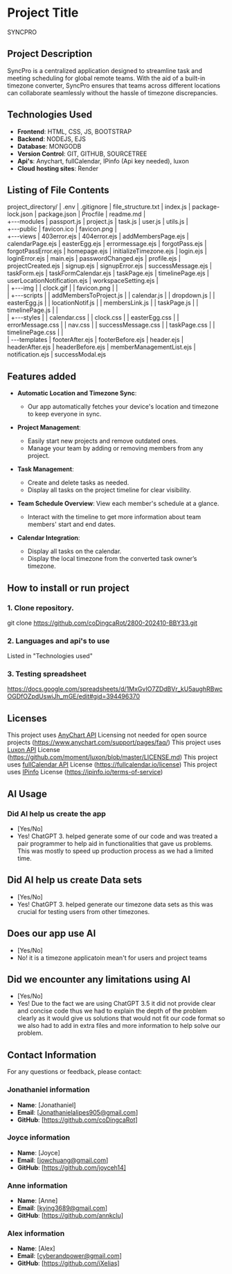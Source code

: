 # Project Title
SYNCPRO

## Project Description
SyncPro is a centralized application designed to streamline task and meeting scheduling for global remote teams. With the aid of a built-in timezone converter, SyncPro ensures that teams across different locations can collaborate seamlessly without the hassle of timezone discrepancies.

## Technologies Used
- **Frontend**: HTML, CSS, JS, BOOTSTRAP
- **Backend**: NODEJS, EJS
- **Database**: MONGODB
- **Version Control**: GIT, GITHUB, SOURCETREE
- **Api's**: Anychart, fullCalendar, IPinfo (Api key needed), luxon
- **Cloud hosting sites**: Render

## Listing of File Contents
project_directory/
|   .env
|   .gitignore
|   file_structure.txt
|   index.js
|   package-lock.json
|   package.json
|   Procfile
|   readme.md
|   
+---modules
|       passport.js
|       project.js
|       task.js
|       user.js
|       utils.js
|           
+---public
|       favicon.ico
|       favicon.png
|       
+---views
|       403error.ejs
|       404error.ejs
|       addMembersPage.ejs
|       calendarPage.ejs
|       easterEgg.ejs
|       errormessage.ejs
|       forgotPass.ejs
|       forgotPassError.ejs
|       homepage.ejs
|       initializeTimezone.ejs
|       login.ejs
|       loginError.ejs
|       main.ejs
|       passwordChanged.ejs
|       profile.ejs
|       projectCreated.ejs
|       signup.ejs
|       signupError.ejs
|       successMessage.ejs
|       taskForm.ejs
|       taskFormCalendar.ejs
|       taskPage.ejs
|       timelinePage.ejs
|       userLocationNotification.ejs
|       workspaceSetting.ejs
|       
|   +---img
|   |       clock.gif
|   |       favicon.png
|   |       
|   +---scripts
|   |       addMembersToProject.js
|   |       calendar.js
|   |       dropdown.js
|   |       easterEgg.js
|   |       locationNotif.js
|   |       membersLink.js
|   |       taskPage.js
|   |       timelinePage.js
|   |       
|   +---styles
|   |       calendar.css
|   |       clock.css
|   |       easterEgg.css
|   |       errorMessage.css
|   |       nav.css
|   |       successMessage.css
|   |       taskPage.css
|   |       timelinePage.css
|   |       
|   \---templates
|           footerAfter.ejs
|           footerBefore.ejs
|           header.ejs
|           headerAfter.ejs
|           headerBefore.ejs
|           memberManagementList.ejs
|           notification.ejs
|           successModal.ejs



## Features added
- **Automatic Location and Timezone Sync**: 
    - Our app automatically fetches your device's location and timezone to keep everyone in sync.

- **Project Management**: 
    - Easily start new projects and remove outdated ones.  
    - Manage your team by adding or removing members from any project.

- **Task Management**: 
    - Create and delete tasks as needed.  
    - Display all tasks on the project timeline for clear visibility.

- **Team Schedule Overview**: View each member's schedule at a glance.  
    - Interact with the timeline to get more information about team members' start and end dates.

- **Calendar Integration**: 
    - Display all tasks on the calendar.  
    - Display the local timezone from the converted task owner’s timezone.


## How to install or run project

### 1. Clone repository.
git clone https://github.com/coDingcaRot/2800-202410-BBY33.git 

### 2. Languages and api's to use
Listed in "Technologies used"

### 3. Testing spreadsheet
https://docs.google.com/spreadsheets/d/1MxGvIO7ZDdBVr_kU5aughRBwcOGDfOZpdUswiJh_mGE/edit#gid=394496370 


## Licenses
This project uses [AnyChart API](https://www.anychart.com/) Licensing not needed for open source projects (https://www.anychart.com/support/pages/faq/)
This project uses [Luxon API](https://moment.github.io/luxon/#/) License (https://github.com/moment/luxon/blob/master/LICENSE.md)
This project uses [fullCalendar API](https://fullcalendar.io/) License (https://fullcalendar.io/license) 
This project uses [IPinfo](https://ipinfo.io/) License (https://ipinfo.io/terms-of-service) 

## AI Usage
### Did AI help us create the app
- [Yes/No]
- Yes! ChatGPT 3. helped generate some of our code and was treated a pair programmer to help aid in functionalities that gave us problems. This was mostly to speed up production process as we had a limited time.

## Did AI help us create Data sets
- [Yes/No]
- Yes! ChatGPT 3. helped generate our timezone data sets as this was crucial for testing users from other timezones.

## Does our app use AI
- [Yes/No]
- No! it is a timezone applicatoin mean't for users and project teams

## Did we encounter any limitations using AI
- [Yes/No]
- Yes! Due to the fact we are using ChatGPT 3.5 it did not provide clear and concise code thus we had to explain the depth of the problem clearly as it would give us solutions that would not fit our code format so we also had to add in extra files and more information to help solve our problem.



## Contact Information
For any questions or feedback, please contact:

### Jonathaniel information
- **Name**: [Jonathaniel]
- **Email**: [Jonathanielalipes905@gmail.com]
- **GitHub**: [https://github.com/coDingcaRot]

### Joyce information
- **Name**: [Joyce]
- **Email**: [jowchuang@gmail.com]
- **GitHub**: [https://github.com/joyceh14]

### Anne information
- **Name**: [Anne]
- **Email**: [kying3689@gmail.com]
- **GitHub**: [https://github.com/annkclu]

### Alex information
- **Name**: [Alex]
- **Email**: [cyberandpower@gmail.com]
- **GitHub**: [https://github.com/iXelias]
